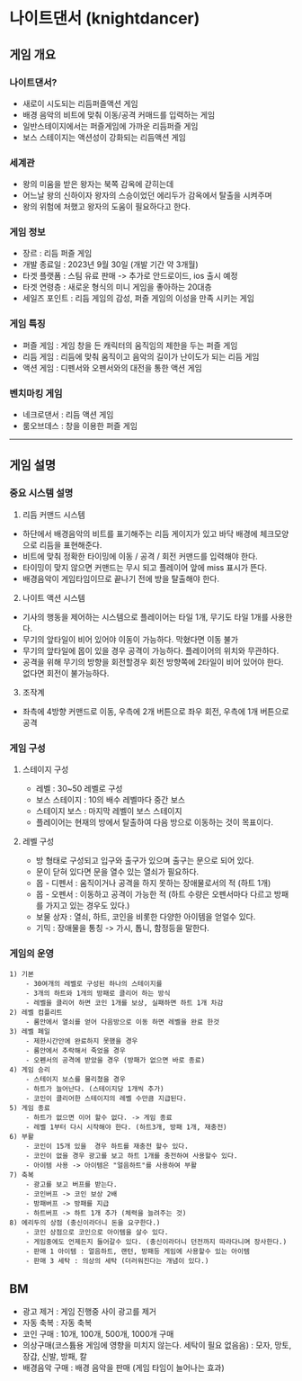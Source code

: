 # 나이트댄서 (knightdancer)
## 게임 개요
### 나이트댄서?
- 새로이 시도되는 리듬퍼즐액션 게임
- 배경 음악의 비트에 맞춰 이동/공격 커매드를 입력하는 게임  
- 일반스테이지에서는 퍼즐게임에 가까운 리듬퍼즐 게임 
- 보스 스테이지는 액션성이 강화되는 리듬액션 게임 

### 세계관
- 왕의 미움을 받은 왕자는 북쪽 감옥에 갇히는데 
- 어느날 왕의 신하이자 왕자의 스승이었던 에리두가 감옥에서 탈출을 시켜주며
- 왕의 위험에 처했고 왕자의 도움이 필요하다고 한다. 

### 게임 정보 
  - 장르 : 리듬 퍼즐 게임
  - 개발 종료일 : 2023년 9월 30일 (개발 기간 약 3개월)  
  - 타겟 플랫폼 : 스팀 유료 판매 -> 추가로 안드로이드, ios 출시 예정
  - 타겟 연령층 : 새로운 형식의 미니 게임을 좋아하는 20대층
  - 세일즈 포인트 : 리듬 게임의 감성, 퍼즐 게임의 이성을 만족 시키는 게임 

### 게임 특징
  - 퍼즐 게임 : 게임 창을 든 캐릭터의 움직임의 제한을 두는 퍼즐 게임
  - 리듬 게임 : 리듬에 맞춰 움직이고 음악의 길이가 난이도가 되는 리듬 게임
  - 액션 게임 : 디펜서와 오펜서와의 대전을 통한 액션 게임

### 벤치마킹 게임
  - 네크로댄서 : 리듬 액션 게임
  - 룸오브데스 : 창을 이용한 퍼즐 게임
---
## 게임 설명
### 중요 시스템 설명
1) 리듬 커맨드 시스템
- 하단에서 배경음악의 비트를 표기해주는 리듬 게이지가 있고 바닥 배경에 체크모양으로 리듬을 표현해준다.  
- 비트에 맞춰 정확한 타이밍에 이동 / 공격 / 회전 커맨드를 입력해야 한다.
- 타이밍이 맞지 않으면 커맨드는 무시 되고 플레이어 앞에 miss 표시가 뜬다.
- 배경음악이 게임타임이므로 끝나기 전에 방을 탈출해야 한다. 

2) 나이트 액션 시스템
- 기사의 행동을 제어하는 시스템으로 플레이어는 타일 1개, 무기도 타일 1개를 사용한다.
- 무기의 앞타일이 비어 있어야 이동이 가능하다. 막혔다면 이동 불가
- 무기의 앞타일에 몹이 있을 경우 공격이 가능하다. 플레이어의 위치와 무관하다.
- 공격을 위해 무기의 방향을 회전할경우 회전 방향쪽에 2타일이 비어 있어야 한다. 없다면 회전이 불가능하다.

3) 조작계
- 좌측에 4방향 커맨드로 이동, 우측에 2개 버튼으로 좌우 회전, 우측에 1개 버튼으로 공격

### 게임 구성  
1) 스테이지 구성
    - 레벨 : 30~50 레벨로 구성
    - 보스 스테이지 : 10의 배수 레벨마다 중간 보스
    - 스테이지 보스 : 마지막 레벨이 보스 스테이지
    - 플레이어는 현재의 방에서 탈출하여 다음 방으로 이동하는 것이 목표이다.

2) 레벨 구성 
    - 방 형태로 구성되고 입구와 출구가 있으며 출구는 문으로 되어 있다.
    - 문이 닫혀 있다면 문을 열수 있는 열쇠가 필요하다.
    - 몹 - 디펜서 : 움직이거나 공격을 하지 못하는 장애물로서의 적 (하트 1개)
    - 몹 - 오펜서 : 이동하고 공격이 가능한 적 (하트 수량은 오펜서마다 다르고 방패를 가지고 있는 경우도 있다.)
    - 보물 상자 : 열쇠, 하트, 코인을 비롯한 다양한 아이템을 얻얼수 있다.
    - 기믹 : 장애물을 통칭 -> 가시, 톱니, 함정등을 말한다.

### 게임의 운영
    1) 기본
        - 30여개의 레벨로 구성된 하나의 스테이지를
        - 3개의 하트와 1개의 방패로 클리어 하는 방식
        - 레벨을 클리어 하면 코인 1개를 보상, 실패하면 하트 1개 차감  
    2) 레벨 컴플리트
        - 룸안에서 열쇠를 얻어 다음방으로 이동 하면 레벨을 완료 한것          
    3) 레벨 페일
        - 제한시간안에 완료하지 못했을 경우
        - 룸안에서 추락해서 죽었을 경우
        - 오펜서의 공격에 받았을 경우 (방패가 없으면 바로 종료)  
    4) 게임 승리
        - 스테이지 보스를 물리쳤을 경우
        - 하트가 늘어난다. (스테이지당 1개씩 추가)
        - 코인이 클리어한 스테이지의 레벨 수만큼 지급된다. 
    5) 게임 종료
        - 하트가 없으면 이어 할수 없다. -> 게임 종료
        - 레벨 1부터 다시 시작해야 한다. (하트3개, 방패 1개, 재충전)
    6) 부활
        - 코인이 15개 있을  경우 하트를 재충전 할수 있다.
        - 코인이 없을 경우 광고를 보고 하트 1개를 충전하여 사용할수 있다. 
        - 아이템 사용 -> 아이템은 "얼음하트"를 사용하여 부활
    7) 축복
        - 광고를 보고 버프를 받는다.
        - 코인버프 -> 코인 보상 2배
        - 방패버프 -> 방패를 지급
        - 하트버프 -> 하트 1개 추가 (체력을 늘려주는 것)
    8) 에리두의 상점 (충신이라더니 돈을 요구한다.)
        - 코인 상점으로 코인으로 아이템을 살수 있다.
        - 게임중에도 언제든지 들어갈수 있다. (충신이라더니 던전까지 따라다니며 장사한다.)
        - 판매 1 아이템 : 얼음하트, 랜턴, 방패등 게임에 사용할수 있는 아이템
        - 판매 3 세탁 : 의상의 세탁 (더러워진다는 개념이 있다.)
## BM
- 광고 제거 : 게임 진행중 사이 광고를 제거
- 자동 축복 : 자동 축복 
- 코인 구매 : 10개, 100개, 500개, 1000개 구매 
- 의상구매(코스튬용 게임에 영향을 미치지 않는다. 세탁이 필요 없음음) : 모자, 망토, 장갑, 신발, 방패, 칼
- 배경음악 구매 : 배경 음악을 판매 (게임 타임이 늘어나는 효과)

